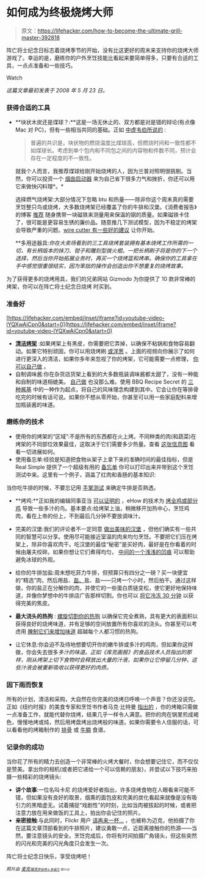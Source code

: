 # 如何成为终极烧烤大师

> 原文：<https://lifehacker.com/how-to-become-the-ultimate-grill-master-392818>

阵亡将士纪念日标志着烧烤季节的开始，没有比这更好的周末来支持你的烧烤大师游戏了。幸运的是，磨练你的户外烹饪技能比看起来要简单得多，只要有合适的工具，一点点准备和一些技巧。

Watch

*这篇文章最初发表于 2008 年 5 月 23 日。*

### 获得合适的工具

*   **块状木炭还是煤球？:**这是一场无休止的、双方都是对是错的辩论(有点像 Mac 对 PC)，但有一些相当共同的基础。正如 [中虚韦伯所说的](http://www.virtualweberbullet.com/charcoal.html) :

    > 普遍的共识是，块状物的燃烧温度比煤球高，但燃烧时间和一致性都不如煤球长。考虑到单个包内和不同包之间的内容物和件数不同，预计会存在一定程度的不一致性。

    就我个人而言，我推荐煤球给刚开始烧烤的人，因为兰普对照明很挑剔。当然，你可以投资一个 [烟囱启动器](http://en.wikipedia.org/wiki/Chimney_starter) 来为自己省下很多力气和挫折，你还可以用它来做快闪料理*。*

    选择燃气烧烤架:大部分情况下忽略 btu 和热量——除非你这个周末真的需要烹饪整只鸟或烧烤，大多数烧烤架已经覆盖了你的牛排和汉堡。《消费者报告》的博客 [推荐](http://blogs.consumerreports.org/home/2008/05/best-gas-grills.html) 随身携带一块磁铁来测量用来保温的钢的质量。如果磁铁卡住了，很可能是更容易生锈的廉价品。随意推几下测试模型，因为不稳定的烤架会导致严重的问题。[wire cutter 有一些好的建议](http://thesweethome.com/reviews/the-best-gas-grill-is-the-weber-spirit-e-210/) 让你开始。

    **多用途器具:**你在大卖场看到的三工具烧烤套装拥有基本烧烤工作所需的一切，有长柄版本的抹刀、钳子和雕刻型拨火棍。一把长柄刷子将是你的下一个选择，然后当你开始拓展业务时，再买一个烧烤篮和烤串。确保你的工具拿在手中感觉很重很结实，因为笨拙的操作会创造出你不想重复的烧烤故事*。*

为了获得更多的烧烤用具，我们的兄弟网站 Gizmodo 为你提供了 10 款非常棒的烤架，你可以在阵亡将士纪念日烧烤 时买到。

### 准备好

 [https://lifehacker.com/embed/inset/iframe?id=youtube-video-lYQXwAiCpn0&start=0](https://lifehacker.com/embed/inset/iframe?id=youtube-video-lYQXwAiCpn0&start=0) 

*   [**清洁烤架**](https://lifehacker.com/deep-clean-your-grill-once-a-year-for-better-barbecues-5806754) :如果烤架上有黑皮，你需要把它弄掉，以确保不粘锅和食物容易翻动。如果它特别顽固，你可以用烧烤刷 [或洋葱](http://www.thekitchn.com/clean-grill-with-onion-57083) 。上面的视频向你展示了如何进行更深入的清洁，如果你多年来忽视了你的烤架，它可能需要一点修理， [你可以自己做](http://lifehacker.com/repair-and-revive-your-gas-grill-just-in-time-for-summ-1576841150) 。
*   自制调味酱:你在杂货店货架上看到的大多数瓶装调味酱都太甜了，没有一种能和自制的味道相媲美。 [自己做](http://lifehacker.com/six-more-sauces-everyone-should-learn-how-to-make-1580465771) 也没那么难。使用 BBQ Recipe Secret 的 [三种酱基](http://www.bbqrecipesecrets.com/bbqsauce.html) 中的一种作为起点，将自己的风味理念构建到其中。它会让你在等排骨吃完的时候有话可说。如果你不想从零开始，你甚至可以用一些家庭配料来增加瓶装酱的味道。

### 磨练你的技术

*   使用你的烤架的“区域”:不是所有的东西都在火上烤。不同种类的肉(和蔬菜)在烤架的不同部位效果最佳，这取决于它们需要多少热量。查看 [这张信息图](https://lifehacker.com/where-to-put-food-on-the-grill-for-perfection-every-tim-5918212) 看看一切进展如何。
*   使用备忘单:经验是知道把食物从架子上拿下来的准确时间的最佳指标，但是 Real Simple 提供了一个超级有用的 [备忘单](http://www.realsimple.com/food-recipes/cooking-tips-techniques/grilling/get-grilling-printable-cheat-sheet-10000001193136/) 你可以打印出来并带到这个烹饪测试中来。这里有一个例子，涵盖了红肉和香肠的基本知识:

当你吃牛排的时候，不要忘记用 [手掌测试](https://lifehacker.com/determine-the-doneness-of-a-steak-with-your-palm-267250) 来确定牛排是否熟透。

*   **烤鸡:**正如我的编辑同事亚当 [可以证明的](https://lifehacker.com/how-to-grill-barbeque-chicken-183151) ，eHow 的技术为 [烤全鸡或部分鸡](http://www.ehow.com/how_987_grill-chicken.html) 导致一些多汁的鸟。基本要点:给烤架上油，稍微移开加热中心，烹饪鸡肉，看在上帝的份上，不到最后几分钟不要放调味汁。

*   完美的汉堡:我们的评论者不一定同意 [做出美味的汉堡](https://lifehacker.com/ask-the-readers-how-to-grill-a-perfect-burger-199596) ，但他们确实有一些共同的智慧可以分享。使用尽可能接近室温的肉来均匀烹饪。不要把它们压在烤架上，除非你喜欢肉干。吃汉堡的最佳“秘密”是买好肉，最好是在你看着的时候由屠夫绞碎。如果你想让它们煮得均匀， [中间的一个浅浅的凹痕](https://lifehacker.com/the-best-way-to-shape-your-burgers-for-even-cooking-1625581991) 可以帮助避免冰球的外观。
*   给你的牛排加盐:周末想吃菲力牛排，但预算只有四分之一磅？买一块便宜的“精选”肉，然后用盐、[盐、](http://steamykitchen.com/blog/2007/08/28/how-to-turn-cheap-choice-steaks-into-gucci-prime-steaks/)盐、盐——只烤一个小时，然后拍干。通过这样做，你的盐正在分解你的肉，并使它的一些蛋白质链变松，使它更好地保持味道，并像你梦想中的牛排店广告那样切割。你也可以 [将它冷冻 30 分钟](https://lifehacker.com/get-steakhouse-quality-crust-on-grilled-steak-with-a-qu-485939693) 以获得完美的焦皮。
*   **最大浇头的热狗** : [螺旋切割你的热狗](https://lifehacker.com/spiral-cut-hot-dogs-before-grilling-for-maximum-meaty-g-5921653) 以确保它完全煮熟，具有更大的表面积以获得良好的烧烤味道，并有足够的空间放置所有你喜欢的浇头。你甚至可以考虑用 [腌制它们来增加味道](http://lifehacker.com/marinate-hot-dogs-fruit-and-even-steaks-for-extra-fla-5822092) 超越每个人都习惯的热狗。
*   让它休息:你会迫不及待地想要切开你的嫩牛排或多汁的鸡肉，但如果你这样做，你会失去很多*多汁的味道。正如《库克画报》的食品技术人员指出的那样，刚从烤架上切下食物时会释放出大量的汁液，如果你让它停留几分钟，这些汁液会被重新吸收以获得更好的肉质。*

### 因下雨而恢复

所有的计划，清洁和采购，大自然在你完美的烧烤日呼唤一个声音？你还没说完。正如《纽约时报》的美食专家和烹饪书作者马克·比特曼 [指出的](http://www.nytimes.com/2008/05/21/dining/21mini.html) ，你的烤箱只需做一点准备工作，就能代替你烧烤，结果几乎一样令人满意。把你的肉在锅里煎成褐色，慢慢地烤或炖，然后用烤盘烤出烧烤般的味道。如果你需要令人信服的话，可以看看他的烤箱制作的 [排骨](http://www.nytimes.com/2008/05/21/dining/212mrex.html) 或 [牛腩](http://www.nytimes.com/2008/05/21/dining/213mrex.html) 食谱。

### 记录你的成功

当你花了所有的精力去创造一个非常棒的火烤大餐时，你会想要记住它，而不仅仅是赞美。拿出你的相机(或者把它递给一个可以信赖的朋友)，并尝试以下技巧来拍摄一些精彩的烧烤镜头:

*   **讲个故事**:一位名叫卡尼 的烧烤爱好者指出，许多烧烤食物在人眼看来可能不错，但如果没有良好的取景，烟熏的面包皮和完美的炭化看起来就像是没有吸引力的黑暗虚无。试着捕捉“戏剧性”的时刻，比如当肉被拔起的时候，或者把注意力放在用来做饭的工具上，拍出你会记住的照片。
*   **亲密接触**:与此同时，Flickr 用户 [请再来一杯...](http://www.flickr.com/photos/anotherpintplease/) ，也被称为迈克，他拍摄了你在这篇文章顶部看到的牛排照片，建议勇敢一点，近距离接触你的热源——当然，要注意镜头的安全。烹饪完成后，你将有时间拍摄广角镜头，但这些突然的闪光和完美的闪光角度只会发生一次。

阵亡将士纪念日快乐，享受烧烤吧！

*<small>照片由</small>* [*<small>麦克</small>*](http://www.flickr.com/photos/anotherpintplease/2186673560/)*<small></small>*<small>[*<small>瑞克</small>*](http://www.flickr.com/photos/spine/182307001/)*<small></small>*<small>[*<small>罗伯特·s·多诺万</small>*](http://www.flickr.com/photos/booleansplit/4656480676) *<small>和<small>T51】</small></small>*</small></small>

<small><small></small></small>